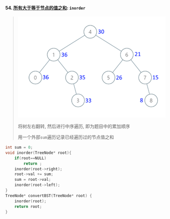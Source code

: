 #### 54. [所有大于等于节点的值之和](https://leetcode.cn/problems/w6cpku/): `inorder`

> ![BST](/appendix/%E4%BA%8C%E5%8F%89%E6%90%9C%E7%B4%A2%E6%A0%91.png)
>
> 将树左右翻转, 然后进行中序遍历, 即为题目中的累加顺序
>
> 用一个外部`sum`遍历记录已经遍历过的节点值之和

```CPP
int sum = 0;
void inorder(TreeNode* root){
    if(root==NULL)
        return ;
    inorder(root->right);
    root->val += sum;
    sum = root->val;
    inorder(root->left);
}
TreeNode* convertBST(TreeNode* root) {
    inorder(root);
    return root;
}
```